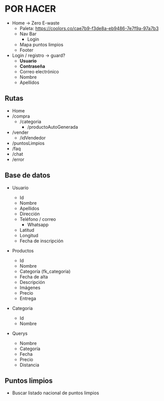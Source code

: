 # POR HACER

* Home -> Zero E-waste
    * Paleta: https://coolors.co/cae7b9-f3de8a-eb9486-7e7f9a-97a7b3
    * Nav Bar
        * Login
    * Mapa puntos limpios
    * Footer
* Login / registro -> guard?
    * **Usuario**
    * **Contraseña**
    * Correo electrónico
    * Nombre
    * Apellidos


## Rutas

* Home
* /compra
    * /categoria
        * /productoAutoGenerada
* /vender
    * /idVendedor
* /puntosLimpios
* /faq
* /chat
* /error

## Base de datos

* Usuario
    * Id
    * Nombre
    * Apellidos
    * Dirección
    * Teléfono / correo
         * Whatsapp
    * Latitud 
    * Longitud
    * Fecha de inscripción

* Productos
    * Id
    * Nombre
    * Categoría (fk_categoria)
    * Fecha de alta
    * Descripción
    * Imágenes
    * Precio
    * Entrega

* Categoria
    * Id
    * Nombre

* Querys
    * Nombre
    * Categoría
    * Fecha
    * Precio
    * Distancia


## Puntos limpios

* Buscar listado nacional de puntos limpios


